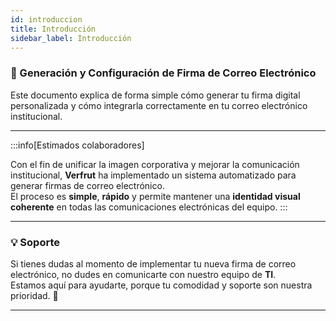 ```yaml
---
id: introduccion
title: Introducción
sidebar_label: Introducción
---
```


### 📧 Generación y Configuración de Firma de Correo Electrónico

Este documento explica de forma simple cómo generar tu firma digital personalizada y cómo integrarla correctamente en tu correo electrónico institucional.

---

:::info[Estimados colaboradores]

Con el fin de unificar la imagen corporativa y mejorar la comunicación institucional, **Verfrut** ha implementado un sistema automatizado para generar firmas de correo electrónico.  
El proceso es **simple**, **rápido** y permite mantener una **identidad visual coherente** en todas las comunicaciones electrónicas del equipo.
:::

---

### 💡 Soporte

Si tienes dudas al momento de implementar tu nueva firma de correo electrónico, no dudes en comunicarte con nuestro equipo de **TI**.  
Estamos aquí para ayudarte, porque tu comodidad y soporte son nuestra prioridad. 🤝

---
